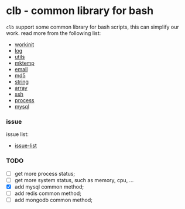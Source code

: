 clb - common library for bash
=============================

`clb` support some common library for bash scripts, this can simplify our work. read more from the following list:

* [workinit](doc/workinit.md)
* [log](doc/log.md)
* [utils](doc/utils.md)
* [mktemp](doc/mktemp.md)
* [email](doc/email.md)
* [md5](doc/md5.md)
* [string](doc/string.md)
* [array](doc/array.md)
* [ssh](doc/ssh.md)
* [process](doc/process.md)
* [mysql](doc/mysql.md)

### issue

issue list:

* [issue-list](doc/issue-list.md)  

### TODO

- [ ] get more process status;
- [ ] get more system status, such as memory, cpu, ...
- [x] add mysql common method;
- [ ] add redis common method;
- [ ] add mongodb common method;
